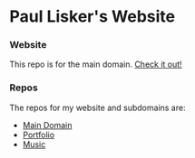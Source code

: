 # Paul Lisker's Website

### Website
This repo is for the main domain. [Check it out!](https://lisker.me)

### Repos
The repos for my website and subdomains are:

* [Main Domain](https://github.com/plisker/plisker.github.io)
* [Portfolio](https://github.com/plisker/sub_portfolio)
* [Music](https://github.com/plisker/sub_music)